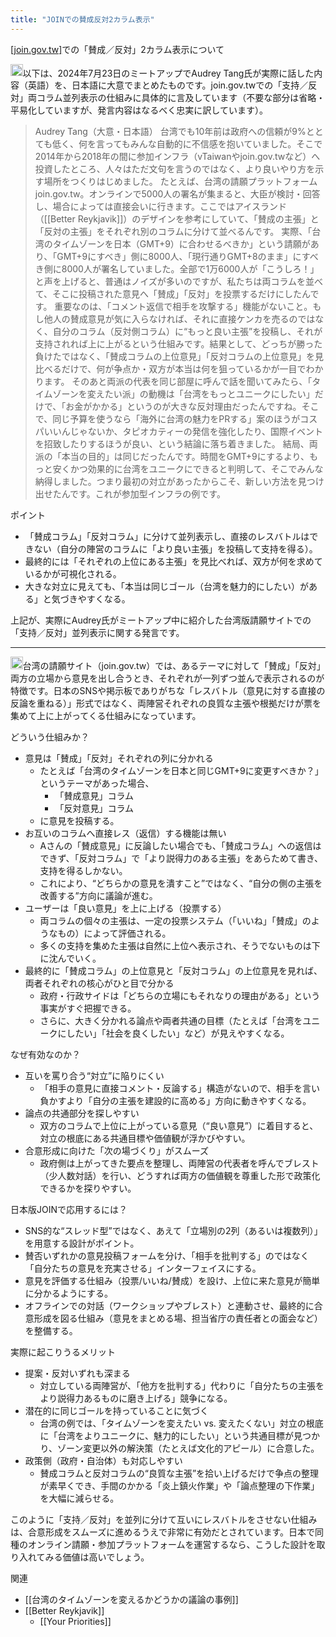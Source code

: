 ```yaml
---
title: "JOINでの賛成反対2カラム表示"
---
```


[[join.gov.tw]]([[JOIN]])での「賛成／反対」2カラム表示について

<img src='https://scrapbox.io/api/pages/nishio/o1 Pro/icon' alt='o1 Pro.icon' height="19.5"/>以下は、2024年7月23日のミートアップでAudrey Tang氏が実際に話した内容（英語）を、日本語に大意でまとめたものです。join.gov.twでの「支持／反対」両コラム並列表示の仕組みに具体的に言及しています（不要な部分は省略・平易化していますが、発言内容はなるべく忠実に訳しています）。
> Audrey Tang（大意・日本語）
>  台湾でも10年前は政府への信頼が9%ととても低く、何を言ってもみんな自動的に不信感を抱いていました。そこで2014年から2018年の間に参加インフラ（vTaiwanやjoin.gov.twなど）へ投資したところ、人々はただ文句を言うのではなく、より良いやり方を示す場所をつくりはじめました。
>  たとえば、台湾の請願プラットフォームjoin.gov.tw。オンラインで5000人の署名が集まると、大臣が検討・回答し、場合によっては直接会いに行きます。ここではアイスランド（[[Better Reykjavik]]）のデザインを参考にしていて、「賛成の主張」と「反対の主張」をそれぞれ別のコラムに分けて並べるんです。
>  実際、「台湾のタイムゾーンを日本（GMT+9）に合わせるべきか」という請願があり、「GMT+9にすべき」側に8000人、「現行通りGMT+8のまま」にすべき側に8000人が署名していました。全部で1万6000人が「こうしろ！」と声を上げると、普通はノイズが多いのですが、私たちは両コラムを並べて、そこに投稿された意見へ「賛成」「反対」を投票するだけにしたんです。
>  重要なのは、「コメント返信で相手を攻撃する」機能がないこと。もし他人の賛成意見が気に入らなければ、それに直接ケンカを売るのではなく、自分のコラム（反対側コラム）に“もっと良い主張”を投稿し、それが支持されれば上に上がるという仕組みです。結果として、どっちが勝った負けたではなく、「賛成コラムの上位意見」「反対コラムの上位意見」を見比べるだけで、何が争点か・双方が本当は何を狙っているかが一目でわかります。
>  そのあと両派の代表を同じ部屋に呼んで話を聞いてみたら、「タイムゾーンを変えたい派」の動機は「台湾をもっとユニークにしたい」だけで、「お金がかかる」というのが大きな反対理由だったんですね。そこで、同じ予算を使うなら「海外に台湾の魅力をPRする」案のほうがコスパいいんじゃないか、タピオカティーの発信を強化したり、国際イベントを招致したりするほうが良い、という結論に落ち着きました。
>  結局、両派の「本当の目的」は同じだったんです。時間をGMT+9にするより、もっと安くかつ効果的に台湾をユニークにできると判明して、そこでみんな納得しました。つまり最初の対立があったからこそ、新しい方法を見つけ出せたんです。これが参加型インフラの例です。

ポイント
- 「賛成コラム」「反対コラム」に分けて並列表示し、直接のレスバトルはできない（自分の陣営のコラムに「より良い主張」を投稿して支持を得る）。
- 最終的には「それぞれの上位にある主張」を見比べれば、双方が何を求めているかが可視化される。
- 大きな対立に見えても、「本当は同じゴール（台湾を魅力的にしたい）がある」と気づきやすくなる。

上記が、実際にAudrey氏がミートアップ中に紹介した台湾版請願サイトでの「支持／反対」並列表示に関する発言です。

---
<img src='https://scrapbox.io/api/pages/nishio/o1 Pro/icon' alt='o1 Pro.icon' height="19.5"/>台湾の請願サイト（join.gov.tw）では、あるテーマに対して「賛成」「反対」両方の立場から意見を出し合うとき、それぞれが一列ずつ並んで表示されるのが特徴です。日本のSNSや掲示板でありがちな「レスバトル（意見に対する直接の反論を重ねる）」形式ではなく、両陣営それぞれの良質な主張や根拠だけが票を集めて上に上がってくる仕組みになっています。

どういう仕組みか？
- 意見は「賛成」「反対」それぞれの列に分かれる
    - たとえば「台湾のタイムゾーンを日本と同じGMT+9に変更すべきか？」というテーマがあった場合、
        - 「賛成意見」コラム
        - 「反対意見」コラム
    - に意見を投稿する。
- お互いのコラムへ直接レス（返信）する機能は無い
    - Aさんの「賛成意見」に反論したい場合でも、「賛成コラム」への返信はできず、「反対コラム」で「より説得力のある主張」をあらためて書き、支持を得るしかない。
    - これにより、“どちらかの意見を潰すこと”ではなく、“自分の側の主張を改善する”方向に議論が進む。
- ユーザーは「良い意見」を上に上げる（投票する）
    - 両コラムの個々の主張は、一定の投票システム（「いいね」「賛成」のようなもの）によって評価される。
    - 多くの支持を集めた主張は自然に上位へ表示され、そうでないものは下に沈んでいく。
- 最終的に「賛成コラム」の上位意見と「反対コラム」の上位意見を見れば、両者それぞれの核心がひと目で分かる
    - 政府・行政サイドは「どちらの立場にもそれなりの理由がある」という事実がすぐ把握できる。
    - さらに、大きく分かれる論点や両者共通の目標（たとえば「台湾をユニークにしたい」「社会を良くしたい」など）が見えやすくなる。

なぜ有効なのか？
- 互いを罵り合う“対立”に陥りにくい
    - 「相手の意見に直接コメント・反論する」構造がないので、相手を言い負かすより「自分の主張を建設的に高める」方向に動きやすくなる。
- 論点の共通部分を探しやすい
    - 双方のコラムで上位に上がっている意見（“良い意見”）に着目すると、対立の根底にある共通目標や価値観が浮かびやすい。
- 合意形成に向けた「次の場づくり」がスムーズ
    - 政府側は上がってきた要点を整理し、両陣営の代表者を呼んでブレスト（少人数対話）を行い、どうすれば両方の価値観を尊重した形で政策化できるかを探りやすい。

日本版JOINで応用するには？
- SNS的な“スレッド型”ではなく、あえて「立場別の2列（あるいは複数列）」を用意する設計がポイント。
- 賛否いずれかの意見投稿フォームを分け、「相手を批判する」のではなく「自分たちの意見を充実させる」インターフェイスにする。
- 意見を評価する仕組み（投票/いいね/賛成）を設け、上位に来た意見が簡単に分かるようにする。
- オフラインでの対話（ワークショップやブレスト）と連動させ、最終的に合意形成を図る仕組み（意見をまとめる場、担当省庁の責任者との面会など）を整備する。

実際に起こりうるメリット
- 提案・反対いずれも深まる
    - 対立している両陣営が、「他方を批判する」代わりに「自分たちの主張をより説得力あるものに磨き上げる」競争になる。
- 潜在的に同じゴールを持っていることに気づく
    - 台湾の例では、「タイムゾーンを変えたい vs. 変えたくない」対立の根底に「台湾をよりユニークに、魅力的にしたい」という共通目標が見つかり、ゾーン変更以外の解決策（たとえば文化的アピール）に合意した。
- 政策側（政府・自治体）も対応しやすい
    - 賛成コラムと反対コラムの“良質な主張”を拾い上げるだけで争点の整理が素早くでき、手間のかかる「炎上鎮火作業」や「論点整理の下作業」を大幅に減らせる。

このように「支持／反対」を並列に分けて互いにレスバトルをさせない仕組みは、合意形成をスムーズに進めるうえで非常に有効だとされています。日本で同種のオンライン請願・参加プラットフォームを運営するなら、こうした設計を取り入れてみる価値は高いでしょう。

関連
- [[台湾のタイムゾーンを変えるかどうかの議論の事例]]
- [[Better Reykjavik]]
    - [[Your Priorities]]

